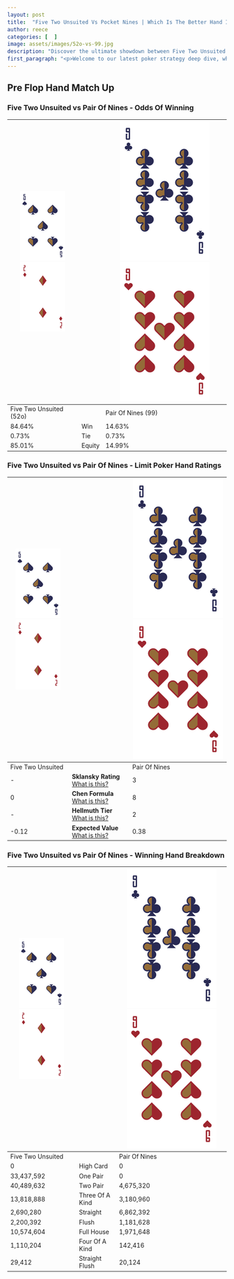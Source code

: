 ```yaml
---
layout: post
title:  "Five Two Unsuited Vs Pocket Nines | Which Is The Better Hand In Poker? A Complete Guide"
author: reece
categories: [  ]
image: assets/images/52o-vs-99.jpg
description: "Discover the ultimate showdown between Five Two Unsuited and Pair Of Nines in poker! Uncover the odds, strategies, and scenarios where one hand triumphs over the other. Get ready to up your poker game with this thrilling analysis."
first_paragraph: "<p>Welcome to our latest poker strategy deep dive, where we're pitting two distinct hands against each other in a high-stakes showdown: Five Two Unsuited vs Pair Of Nines.</p><p>In the dynamic world of poker, every decision counts, and knowing which hand holds the upper hand is key to your success at the table.</p><p>In this article, we'll dissect these two hands, explore the scenarios where one dominates the other, and equip you with the knowledge to make strategic choices that can tip the odds in your favor.</p><p>Get ready to unravel the intriguing dynamics of these poker hands and elevate your game to new heights.</p>"
---
```




[comment]: # (sp0)

## Pre Flop Hand Match Up

<div class="table hand-ratings" markdown="1"> 



### Five Two Unsuited vs Pair Of Nines - Odds Of Winning


    
| ![image info](assets/images/hand1/5.png) ![image info](assets/images/hand1/2o.png) |  | ![image info](assets/images/hand2/9.png) ![image info](assets/images/hand2/9o.png) |
| -------- | -------- | -------- |
| Five Two Unsuited (52o) |  | Pair Of Nines (99) |
| 84.64% | Win | 14.63% |
| 0.73% | Tie | 0.73% |
| 85.01% | Equity | 14.99% |




[comment]: # (sp1)



### Five Two Unsuited vs Pair Of Nines - Limit Poker Hand Ratings


    
| ![image info](assets/images/hand1/5.png) ![image info](assets/images/hand1/2o.png) |  | ![image info](assets/images/hand2/9.png) ![image info](assets/images/hand2/9o.png) |
| -------- | -------- | -------- |
| Five Two Unsuited |  | Pair Of Nines |
| - | **Sklansky Rating** [What is this?](/sklansky-rating-explained) | 3 |
| 0 | **Chen Formula** [What is this?](/chen-formula-explained) | 8 |
| - | **Hellmuth Tier** [What is this?](/Hellmuth-tier-explained) | 2 |
| -0.12 | **Expected Value** [What is this?](/expected-value-explained) | 0.38 |




[comment]: # (sp2)



### Five Two Unsuited vs Pair Of Nines - Winning Hand Breakdown


    
| ![image info](assets/images/hand1/5.png) ![image info](assets/images/hand1/2o.png) |  | ![image info](assets/images/hand2/9.png) ![image info](assets/images/hand2/9o.png) |
| -------- | -------- | -------- |
| Five Two Unsuited |  | Pair Of Nines |
| 0 | High Card | 0 |
| 33,437,592 | One Pair | 0 |
| 40,489,632 | Two Pair | 4,675,320 |
| 13,818,888 | Three Of A Kind | 3,180,960 |
| 2,690,280 | Straight | 6,862,392 |
| 2,200,392 | Flush | 1,181,628 |
| 10,574,604 | Full House | 1,971,648 |
| 1,110,204 | Four Of A Kind | 142,416 |
| 29,412 | Straight Flush | 20,124 |




[comment]: # (sp3)



</div>

[comment]: # (sp4)



[comment]: # (sp5)

